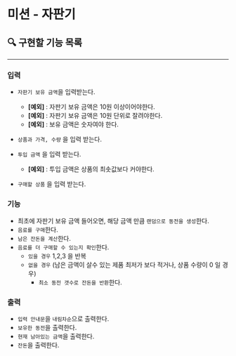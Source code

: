 # 미션 - 자판기

## 🔍 구현할 기능 목록

---

### 입력
  - `자판기 보유 금액`을 입력받는다.
    - **[예외]** : 자판기 보유 금액은 10원 이상이어야한다.
    - **[예외]** : 자판기 보유 금액은 10원 단위로 잘려야한다.
    - **[예외]** : 보유 금액은 숫자여야 한다.

  - `상품과 가격, 수량` 을 입력 받는다.
  - `투입 금액` 을 입력 받는다.
    - **[예외]** : 투입 금액은 상품의 최솟값보다 커야한다. 
  - `구매할 상품` 을 입력 받는다.

### 기능
  - 최초에 자판기 보유 금액 들어오면, 해당 금액 만큼 `랜덤으로 동전을 생성`한다.
  - `음료를 구매`한다. 
  - `남은 잔돈을 계산`한다.
  - `음료를 더 구매할 수 있는지 확인`한다.
    - `있을 경우` 1,2,3 을 반복
    - `없을 경우` (남은 금액이 살수 있는 제품 최저가 보다 적거나, 상품 수량이 0 일 경우)
      - `최소 동전 갯수로 잔돈을 반환`한다.
  
### 출력
  - `입력 안내문`을 `내림차순`으로 출력한다.
  - `보유한 동전`을 출력한다.
  - `현재 남아있는 금액`을 출력한다.
  - `잔돈`을 출력한다.


